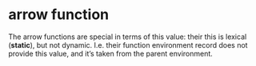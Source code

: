 # arrow function

The arrow functions are special in terms of this value: their this is lexical \(**static**\), but not dynamic. I.e. their function environment record does not provide this value, and it’s taken from the parent environment.

